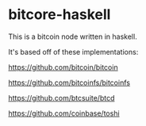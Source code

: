 # bitcore-haskell


This is a bitcoin node written in haskell.

It's based off of these implementations:

https://github.com/bitcoin/bitcoin

https://github.com/bitcoinfs/bitcoinfs

https://github.com/btcsuite/btcd

https://github.com/coinbase/toshi



